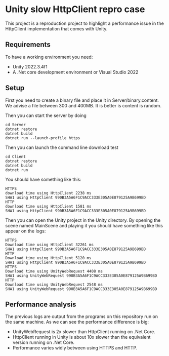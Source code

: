 # Unity slow HttpClient repro case

This project is a reproduction project to highlight a performance issue in the HttpClient implementation that comes with Unity.

## Requirements
To have a working environment you need:
* Unity 2022.3.4f1
* A .Net core development environment or Visual Studio 2022

## Setup
First you need to create a binary file and place it in Server/binary.content. We advise a file between 300 and 400MB. It is better is content is random.

Then you can start the server by doing
````
cd Server
dotnet restore
dotnet build
dotnet run --launch-profile https
`````

Then you can launch the command line download test
````
cd Client
dotnet restore
dotnet build
dotnet run
````

You should have something like this:
````
HTTPS
download time using HttpClient 2238 ms
SHA1 using HttpClient 990B3A5A6F1C9ACC333E305A0E879125A9B699BD
HTTP
download time using HttpClient 1581 ms
SHA1 using HttpClient 990B3A5A6F1C9ACC333E305A0E879125A9B699BD
````

Then you can open the Unity project in the Unity directory. By opening the scene named MainScene and playing it you should have something like this appear on the logs:

````
HTTPS
Download time using HttpClient 32261 ms
SHA1 using HttpClient 990B3A5A6F1C9ACC333E305A0E879125A9B699BD
HTTP
Download time using HttpClient 5120 ms
SHA1 using HttpClient 990B3A5A6F1C9ACC333E305A0E879125A9B699BD
HTTPS
Download time using UnityWebRequest 4408 ms
SHA1 using UnityWebRequest 990B3A5A6F1C9ACC333E305A0E879125A9B699BD
HTTP
Download time using UnityWebRequest 2548 ms
SHA1 using UnityWebRequest 990B3A5A6F1C9ACC333E305A0E879125A9B699BD
````


## Performance analysis

The previous logs are output from the programs on this repository run on the same machine. As we can see the performance difference is big:

* UnityWebRequest is 2x slower than HttpClient running on .Net Core.
* HttpClient running in Unity is about 10x slower than the equivalent version running on .Net Core.
* Performance varies widly between using HTTPS and HTTP.
